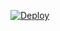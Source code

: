 [![Deploy](https://github.com/ingvillajimenez/cf-github-actions-mejores-practicas/actions/workflows/deploy.yml/badge.svg)](https://github.com/ingvillajimenez/cf-github-actions-mejores-practicas/actions/workflows/deploy.yml)
